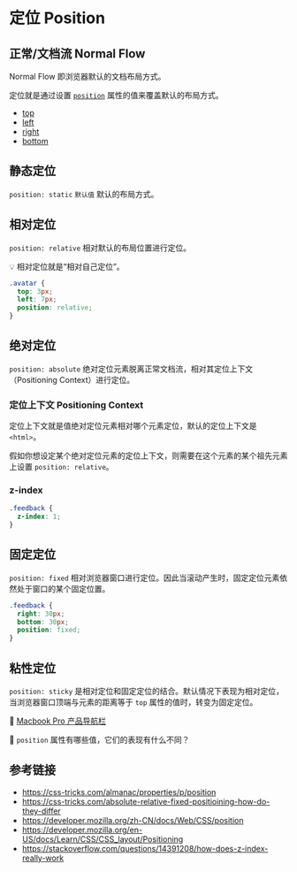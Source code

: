 # 定位 Position 

## 正常/文档流 Normal Flow
Normal Flow 即浏览器默认的文档布局方式。

定位就是通过设置 [`position`](https://developer.mozilla.org/en-US/docs/Web/CSS/position) 属性的值来覆盖默认的布局方式。

* [top](https://developer.mozilla.org/en-US/docs/Web/CSS/top)
* [left](https://developer.mozilla.org/en-US/docs/Web/CSS/left)
* [right](https://developer.mozilla.org/en-US/docs/Web/CSS/right)
* [bottom](https://developer.mozilla.org/en-US/docs/Web/CSS/bottom)

## 静态定位
`position: static` `默认值` 默认的布局方式。

## 相对定位
`position: relative` 相对默认的布局位置进行定位。

💡 相对定位就是“相对自己定位”。
```css
.avatar {
  top: 3px;
  left: 7px;
  position: relative;
}
```

## 绝对定位
`position: absolute` 绝对定位元素脱离正常文档流，相对其定位上下文（Positioning Context）进行定位。

### 定位上下文 Positioning Context
定位上下文就是值绝对定位元素相对哪个元素定位，默认的定位上下文是 `<html>`。

假如你想设定某个绝对定位元素的定位上下文，则需要在这个元素的某个祖先元素上设置 `position: relative`。

### z-index
```css
.feedback {
  z-index: 1; 
}
```

## 固定定位
`position: fixed` 相对浏览器窗口进行定位。因此当滚动产生时，固定定位元素依然处于窗口的某个固定位置。
```css
.feedback {
  right: 30px;
  bottom: 30px;
  position: fixed;
}
```

## 粘性定位
`position: sticky` 是相对定位和固定定位的结合。默认情况下表现为相对定位，当浏览器窗口顶端与元素的距离等于 `top` 属性的值时，转变为固定定位。

🌰 [Macbook Pro 产品导航栏](https://www.apple.com/macbook-pro)

🤔 `position` 属性有哪些值，它们的表现有什么不同？

## 参考链接
* https://css-tricks.com/almanac/properties/p/position
* https://css-tricks.com/absolute-relative-fixed-positioining-how-do-they-differ
* https://developer.mozilla.org/zh-CN/docs/Web/CSS/position
* https://developer.mozilla.org/en-US/docs/Learn/CSS/CSS_layout/Positioning
* https://stackoverflow.com/questions/14391208/how-does-z-index-really-work
